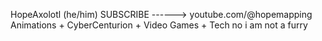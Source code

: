 HopeAxolotl (he/him)
SUBSCRIBE ------> youtube.com/@hopemapping
Animations + CyberCenturion + Video Games + Tech
no i am not a furry
